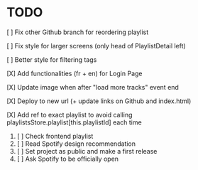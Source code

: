 # TODO

[ ] Fix other Github branch for reordering playlist

[ ] Fix style for larger screens (only head of PlaylistDetail left)

[ ] Better style for filtering tags

[X] Add functionalities (fr + en) for Login Page

[X] Update image when after "load more tracks" event end

[X] Deploy to new url (+ update links on Github and index.html)

[X] Add ref to exact playlist to avoid calling playlistsStore.playlist[this.playlistId] each time

1. [ ] Check frontend playlist
2. [ ] Read Spotify design recommendation
3. [ ] Set project as public and make a first release
4. [ ] Ask Spotify to be officially open
